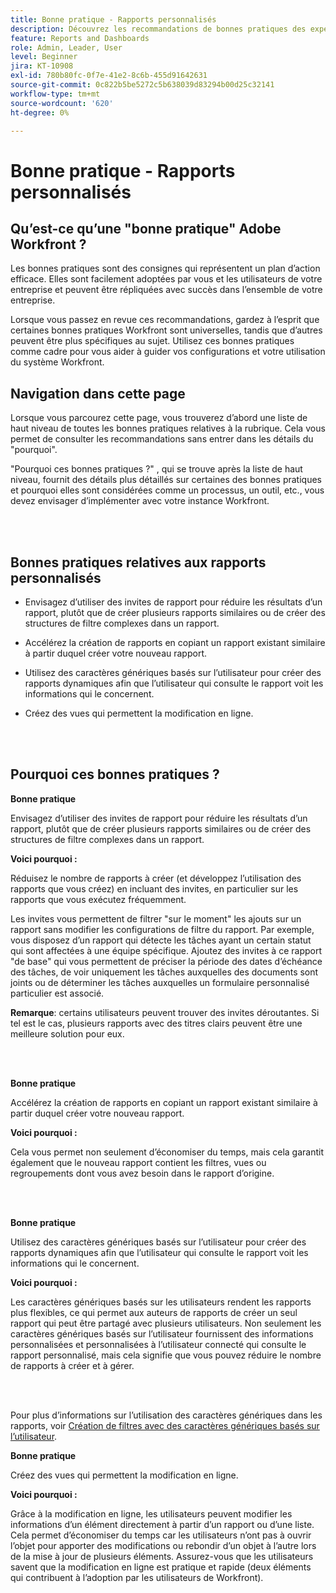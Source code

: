 ```yaml
---
title: Bonne pratique - Rapports personnalisés
description: Découvrez les recommandations de bonnes pratiques des experts d’Adobe Workfront concernant la configuration, la gestion et l’utilisation des rapports personnalisés Workfront.
feature: Reports and Dashboards
role: Admin, Leader, User
level: Beginner
jira: KT-10908
exl-id: 780b80fc-0f7e-41e2-8c6b-455d91642631
source-git-commit: 0c822b5be5272c5b638039d83294b00d25c32141
workflow-type: tm+mt
source-wordcount: '620'
ht-degree: 0%

---
```


# Bonne pratique - Rapports personnalisés

## Qu’est-ce qu’une &quot;bonne pratique&quot; Adobe Workfront ?

Les bonnes pratiques sont des consignes qui représentent un plan d’action efficace. Elles sont facilement adoptées par vous et les utilisateurs de votre entreprise et peuvent être répliquées avec succès dans l’ensemble de votre entreprise.

Lorsque vous passez en revue ces recommandations, gardez à l’esprit que certaines bonnes pratiques Workfront sont universelles, tandis que d’autres peuvent être plus spécifiques au sujet. Utilisez ces bonnes pratiques comme cadre pour vous aider à guider vos configurations et votre utilisation du système Workfront.

## Navigation dans cette page

Lorsque vous parcourez cette page, vous trouverez d’abord une liste de haut niveau de toutes les bonnes pratiques relatives à la rubrique. Cela vous permet de consulter les recommandations sans entrer dans les détails du &quot;pourquoi&quot;.

&quot;Pourquoi ces bonnes pratiques ?&quot; , qui se trouve après la liste de haut niveau, fournit des détails plus détaillés sur certaines des bonnes pratiques et pourquoi elles sont considérées comme un processus, un outil, etc., vous devez envisager d’implémenter avec votre instance Workfront.

</br>
</br>

## Bonnes pratiques relatives aux rapports personnalisés

* Envisagez d’utiliser des invites de rapport pour réduire les résultats d’un rapport, plutôt que de créer plusieurs rapports similaires ou de créer des structures de filtre complexes dans un rapport.

* Accélérez la création de rapports en copiant un rapport existant similaire à partir duquel créer votre nouveau rapport.

* Utilisez des caractères génériques basés sur l’utilisateur pour créer des rapports dynamiques afin que l’utilisateur qui consulte le rapport voit les informations qui le concernent.

* Créez des vues qui permettent la modification en ligne.

</br>
</br>


## Pourquoi ces bonnes pratiques ?

**Bonne pratique**

Envisagez d’utiliser des invites de rapport pour réduire les résultats d’un rapport, plutôt que de créer plusieurs rapports similaires ou de créer des structures de filtre complexes dans un rapport.


**Voici pourquoi :**

Réduisez le nombre de rapports à créer (et développez l’utilisation des rapports que vous créez) en incluant des invites, en particulier sur les rapports que vous exécutez fréquemment.

Les invites vous permettent de filtrer &quot;sur le moment&quot; les ajouts sur un rapport sans modifier les configurations de filtre du rapport. Par exemple, vous disposez d’un rapport qui détecte les tâches ayant un certain statut qui sont affectées à une équipe spécifique. Ajoutez des invites à ce rapport &quot;de base&quot; qui vous permettent de préciser la période des dates d’échéance des tâches, de voir uniquement les tâches auxquelles des documents sont joints ou de déterminer les tâches auxquelles un formulaire personnalisé particulier est associé.


**Remarque**: certains utilisateurs peuvent trouver des invites déroutantes. Si tel est le cas, plusieurs rapports avec des titres clairs peuvent être une meilleure solution pour eux.


</br>
</br>

**Bonne pratique**

Accélérez la création de rapports en copiant un rapport existant similaire à partir duquel créer votre nouveau rapport.

**Voici pourquoi :**

Cela vous permet non seulement d’économiser du temps, mais cela garantit également que le nouveau rapport contient les filtres, vues ou regroupements dont vous avez besoin dans le rapport d’origine.

</br>
</br>

**Bonne pratique**

Utilisez des caractères génériques basés sur l’utilisateur pour créer des rapports dynamiques afin que l’utilisateur qui consulte le rapport voit les informations qui le concernent.

**Voici pourquoi :**

Les caractères génériques basés sur les utilisateurs rendent les rapports plus flexibles, ce qui permet aux auteurs de rapports de créer un seul rapport qui peut être partagé avec plusieurs utilisateurs. Non seulement les caractères génériques basés sur l’utilisateur fournissent des informations personnalisées et personnalisées à l’utilisateur connecté qui consulte le rapport personnalisé, mais cela signifie que vous pouvez réduire le nombre de rapports à créer et à gérer.

</br>
</br>

Pour plus d’informations sur l’utilisation des caractères génériques dans les rapports, voir [Création de filtres avec des caractères génériques basés sur l’utilisateur](https://experienceleague.adobe.com/docs/workfront-learn/tutorials-workfront/reporting/intermediate-reporting/create-filters-with-user-based-wildcards.html).

**Bonne pratique**

Créez des vues qui permettent la modification en ligne.

**Voici pourquoi :**

Grâce à la modification en ligne, les utilisateurs peuvent modifier les informations d’un élément directement à partir d’un rapport ou d’une liste. Cela permet d’économiser du temps car les utilisateurs n’ont pas à ouvrir l’objet pour apporter des modifications ou rebondir d’un objet à l’autre lors de la mise à jour de plusieurs éléments. Assurez-vous que les utilisateurs savent que la modification en ligne est pratique et rapide (deux éléments qui contribuent à l’adoption par les utilisateurs de Workfront).
